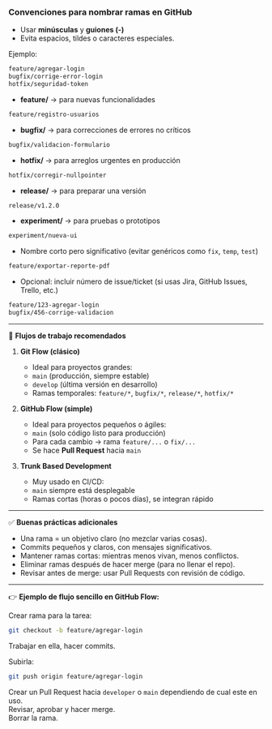 ### Convenciones para nombrar ramas en GitHub

- Usar **minúsculas** y **guiones (-)**  
- Evita espacios, tildes o caracteres especiales.

Ejemplo:
```bash
feature/agregar-login
bugfix/corrige-error-login
hotfix/seguridad-token
```

- **feature/** → para nuevas funcionalidades  
```bash
feature/registro-usuarios
```

- **bugfix/** → para correcciones de errores no críticos  
```bash
bugfix/validacion-formulario
```

- **hotfix/** → para arreglos urgentes en producción  
```bash
hotfix/corregir-nullpointer
```

- **release/** → para preparar una versión  
```bash
release/v1.2.0
```

- **experiment/** → para pruebas o prototipos  
```bash
experiment/nueva-ui
```

- Nombre corto pero significativo (evitar genéricos como `fix`, `temp`, `test`)  
```bash
feature/exportar-reporte-pdf
```

- Opcional: incluir número de issue/ticket (si usas Jira, GitHub Issues, Trello, etc.)  
```bash
feature/123-agregar-login
bugfix/456-corrige-validacion
```

---

🔄 **Flujos de trabajo recomendados**

1. **Git Flow (clásico)**  
   - Ideal para proyectos grandes:  
   - `main` (producción, siempre estable)  
   - `develop` (última versión en desarrollo)  
   - Ramas temporales: `feature/*`, `bugfix/*`, `release/*`, `hotfix/*`  

2. **GitHub Flow (simple)**  
   - Ideal para proyectos pequeños o ágiles:  
   - `main` (solo código listo para producción)  
   - Para cada cambio → rama `feature/...` o `fix/...`  
   - Se hace **Pull Request** hacia `main`  

3. **Trunk Based Development**  
   - Muy usado en CI/CD:  
   - `main` siempre está desplegable  
   - Ramas cortas (horas o pocos días), se integran rápido  

---

✅ **Buenas prácticas adicionales**  
- Una rama = un objetivo claro (no mezclar varias cosas).  
- Commits pequeños y claros, con mensajes significativos.  
- Mantener ramas cortas: mientras menos vivan, menos conflictos.  
- Eliminar ramas después de hacer merge (para no llenar el repo).  
- Revisar antes de merge: usar Pull Requests con revisión de código.  

---

👉 **Ejemplo de flujo sencillo en GitHub Flow:**  

Crear rama para la tarea:  
```bash
git checkout -b feature/agregar-login
```

Trabajar en ella, hacer commits.  

Subirla:  
```bash
git push origin feature/agregar-login
```

Crear un Pull Request hacia `developer` o `main` dependiendo de cual este en uso.  
Revisar, aprobar y hacer merge.  
Borrar la rama.
